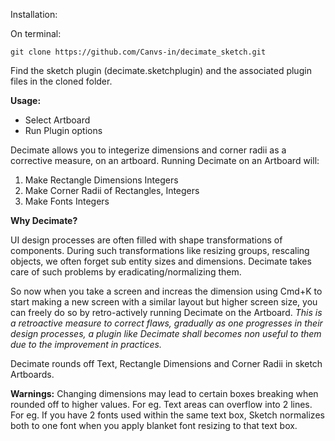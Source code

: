 Installation: 

On terminal:

`git clone https://github.com/Canvs-in/decimate_sketch.git `

Find the sketch plugin (decimate.sketchplugin) and the associated plugin files in the cloned folder.


**Usage:** 

* Select Artboard
* Run Plugin options



Decimate allows you to integerize dimensions and corner radii as a corrective measure, on an artboard. Running Decimate on an Artboard will:

1. Make Rectangle Dimensions Integers
2. Make Corner Radii of Rectangles, Integers
3. Make Fonts Integers



**Why Decimate?**

UI design processes are often filled with shape transformations of components. During such transformations like resizing groups, rescaling objects, we often forget sub entity sizes and dimensions. Decimate takes care of such problems by eradicating/normalizing them. 

So now when you take a screen and increas the dimension using Cmd+K to start making a new screen with a similar layout but higher screen size, you can freely do so by retro-actively running Decimate on the Artboard. 
*This is a retroactive measure to correct flaws, gradually as one progresses in their design processes, a plugin like Decimate shall becomes non useful to them due to the improvement in practices.*


Decimate rounds off Text, Rectangle Dimensions and Corner Radii in sketch Artboards. 



**Warnings:**
Changing dimensions may lead to certain boxes breaking when rounded off to higher values. 
For eg. Text areas can overflow into 2 lines. 
For eg. If you have 2 fonts used within the same text box, Sketch normalizes both to one font when you apply blanket font resizing to that text box.

